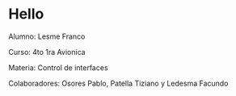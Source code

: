 # Hello
Alumno: Lesme Franco

Curso: 4to 1ra Avionica

Materia: Control de interfaces

Colaboradores: Osores Pablo, Patella Tiziano y Ledesma Facundo
